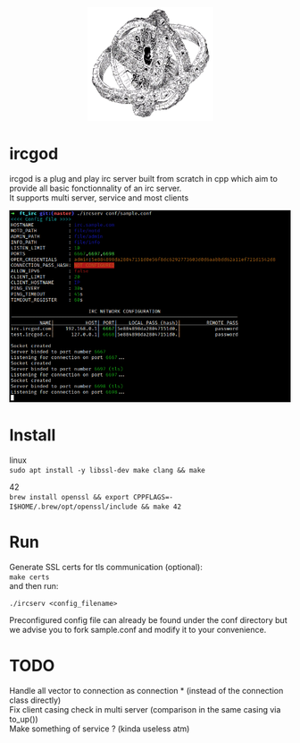 <p align="center">
  <img src="media/icon.png" alt="Girl in a jacket" width="225">
</p>

# ircgod

ircgod is a plug and play irc server built from scratch in cpp which aim to provide all basic fonctionnality of an irc server.  
It supports multi server, service and most clients

<p align="center">
  <img src="media/preview.png" alt="Girl in a jacket" width="675">
</p>

# Install 
linux  
`sudo apt install -y libssl-dev make clang && make`

42  
`brew install openssl && export CPPFLAGS=-I$HOME/.brew/opt/openssl/include && make 42`

# Run

Generate SSL certs for tls communication (optional):  
`make certs`  
and then run:

```
./ircserv <config_filename>
```
Preconfigured config file can already be found under the conf directory but we advise you to fork sample.conf and modify it to your convenience.


# TODO
Handle all vector to connection as connection * (instead of the connection class directly)  
Fix client casing check in multi server (comparison in the same casing via to_up())  
Make something of service ? (kinda useless atm)
